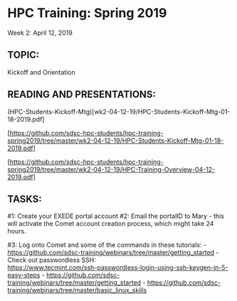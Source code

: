 # HPC Training:  Spring 2019
 Week 2: April 12, 2019

## TOPIC:  
Kickoff and Orientation

## READING AND PRESENTATIONS:
(HPC-Students-Kickoff-Mtg)[wk2-04-12-19/HPC-Students-Kickoff-Mtg-01-18-2019.pdf]

[https://github.com/sdsc-hpc-students/hpc-training-spring2019/tree/master/wk2-04-12-19/HPC-Students-Kickoff-Mtg-01-18-2019.pdf]

[https://github.com/sdsc-hpc-students/hpc-training-spring2019/tree/master/wk2-04-12-19/HPC-Training-Overview-04-12-2019.pdf]

## TASKS:
#1:   Create your EXEDE portal account
#2:   Email the portalID to Mary  - this will activate the Comet account creation 
           process, which might take 24 hours.

#3:   Log onto Comet and some of the commands in these tutorials:
	-  https://github.com/sdsc-training/webinars/tree/master/getting_started
	- Check out passwordless SSH:   
	       https://www.tecmint.com/ssh-passwordless-login-using-ssh-keygen-in-5-easy-steps
	-  https://github.com/sdsc-training/webinars/tree/master/getting_started
	-  https://github.com/sdsc-training/webinars/tree/master/basic_linux_skills

